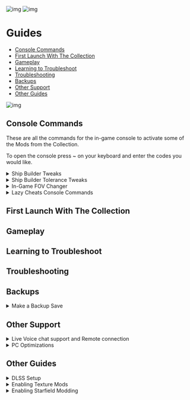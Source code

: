 ![img](https://s11.gifyu.com/images/SgCoI.png)
![img](https://s11.gifyu.com/images/Sgd38.jpg)

# Guides

- [Console Commands](#console-commands)
- [First Launch With The Collection](#first-launch-with-the-collection)
- [Gameplay](#gameplay)
- [Learning to Troubleshoot](#learning-to-troubleshoot)
- [Troubleshooting](#troubleshooting)
- [Backups](#backups)
- [Other Support](#other-support)
- [Other Guides](#other-guides)

![img](https://s11.gifyu.com/images/Sgd38.jpg)




## Console Commands

These are all the commands for the in-game console to activate some of the Mods from the Collection.

To open the console press ~ on your keyboard and enter the codes you would like.


<details>
<summary>Ship Builder Tweaks</summary>

![img](https://s11.gifyu.com/images/Sgd38.jpg)

- To apply the tweaks, run **"bat builderTweak"**
- To uninstall the mod / revert the settings, simply run **"bat builderReset"**
- The changes will be permanent (You only have to run it once, even when leaving the game), and don't require manually editing the .ini file

![img](https://s11.gifyu.com/images/Sgd38.jpg)

</details>


<details>
<summary>Ship Builder Tolerance Tweaks</summary>

![img](https://s11.gifyu.com/images/Sgd38.jpg)

- To increase the tolerance run **"bat toleranceBig"**, or **"bat toleranceHuge"** (Huge basically disables any overlapping checks, letting you build some cursed things)
- To uninstall the mod / revert the settings, simply run **"bat toleranceReset"**
- The changes will be permanent (You only have to run it once, even when leaving the game), and don't require manually editing the .ini file

![img](https://s11.gifyu.com/images/Sgd38.jpg)

</details>


<details>
<summary>In-Game FOV Changer</summary>

![img](https://s11.gifyu.com/images/Sgd38.jpg)

- For First Person FOV: Run **"bat fpp100"** to set the FOV to 100, or any other number between 70-120, in steps of 5 (e.g. "bat fpp95")
- For Third Person FOV: Run **"bat tpp100"** to set the FOV to 100, or any other number between 70-120, in steps of 5 (e.g. "bat tpp95")
- To uninstall the mod / revert the settings, simply set FPP to 85 and TPP to 70 (Those are the vanilla values)
- The changes will be permanent (You only have to run it once, even when leaving the game), and don't require manually editing the .ini file

![img](https://s11.gifyu.com/images/Sgd38.jpg)

</details>


<details>
<summary>Lazy Cheats Console Commands</summary>

![img](https://s11.gifyu.com/images/Sgd38.jpg)

Open the console (with the **~** key) and type bat <cheat> to get credits, digipicks, more mass, or more XP.
For example, typing:
```
bat lowmoney1
```
Would give you 1000 credits.

Cheat Table below

```
Credits Cheat | Credits Granted | Digipicks Cheat | Digipicks Granted
--------------|-----------------|-----------------|-------------------
lowmoney1     | 1000            | digi1           | 10
lowmoney10    | 10,000          | digi10          | 100
lowmoney100   | 100,000         | digi100         | 1,000
money1        | 1,000,000       |                 |
money10       | 10,000,000      |                 |
money100      | 100,000,000     |                 |
--------------|-----------------|-----------------|-------------------
Mass Cheat    | Mass Granted    | XP Cheat        | XP Granted
--------------|-----------------|-----------------|-------------------
smallmass     | 500             | xp1             | 1,000
mass          | 1,000           | xp10            | 10,000
bigmass       | 10,000          | xp100           | 100,000
```

![img](https://s11.gifyu.com/images/Sgd38.jpg)

</details>





## First Launch With The Collection




## Gameplay




## Learning to Troubleshoot




## Troubleshooting




## Backups


<details>
<summary>Make a Backup Save</summary>

![img](https://s11.gifyu.com/images/Sgd38.jpg)

Mods for Starfield are (WELL WE DON'T KNOW YET) but it's always good to make a backup of your save file. 

The save file location can be found below.

```
C:\Users\[YOUR USERNAME]\Documents\My Games\Starfield\Saves
```

Just copy the contents of this file and place it somewhere on your PC.

![img](https://s11.gifyu.com/images/Sgd38.jpg)

</details>





## Other Support


<details>
<summary>Live Voice chat support and Remote connection</summary>

![img](https://s11.gifyu.com/images/Sgd38.jpg)

I can help you if you are stuck with LIVE Voice chat support and screenshare in the ⁠🔧︱Live VC Support channel in discord

If you are really stuck i can connect to your Pc via a remote connection all you have to do is click the download link it will take you to a software page to download Teamviewer with this tool i can control your pc remotely (while you watch) with a one time use code and password. You can uninstall the program after so you can have peace of mind.

To download Teamviewer click [HERE](https://www.teamviewer.com/en-us/download/windows/?utm_source=google&utm_medium=cpc&utm_campaign=au|b|pr|22|jun|tv-core-download-sn|free|t0|0&utm_content=Download&utm_term=teamviewer%20download&gad=1&gclid=CjwKCAjw9pGjBhB-EiwAa5jl3JtSMlwskHVNVTH2fzvXvtj6wTBD_uhieVL3zYhh38ZYQBQscEv3KRoCZGsQAvD_BwE)
🔧︱Live VC Support in discord

![img](https://s11.gifyu.com/images/Sgd38.jpg)

</details>

<details>
<summary>PC Optimizations</summary>

![img](https://s11.gifyu.com/images/Sgd38.jpg)

I've been building Pcs for a few years now and have picked up a few tips and tricks along the way. You can also check out my builds on our Discord.

I can connect to your Pc via a remote connection [Team Viewer]() and optimize your Pc for gaming. 

I use a few tools and methods which I will explain here. These tools/programs are lightweight and will not take up many resources in the background. These tools are used widely by the Pc community and are well known.

All links to these tools will be listed below so you can check them out for yourself.

All of this I offer free of charge. The only thing I ask is for you to **Endorse** and support our collections. It really means a lot to us.


### MSI afterburner

This is an overclocking tool but it does much more. With this tool, I can set the following.

- Custom fan curve this will help with **GPU** temps.

- Unlock the voltage control on the **GPU** this helps maintain higher clock speeds for the **GPU**.



### RTSS Riva Statistics Tuner

This is a hardware monitoring tool that works alongside **MSI Afterburner**.

1) This allows monitoring of all **GPU** parameters including an **FPS** counter, Temp readings, **FPS** cap and much much more



### ISLC Intelligent Standby List Cleaner

This help to clear out the standby list in Windows in turn freeing up Memory **RAM** the benefits of this tool are fewer stutters in game and maintaining a steady fps.



### Quick CPU

Quick CPU is a program that was designed to fine-tune and monitor important CPU and System parameters such as **CPU** Temperature (Package and Core Temp), **CPU** Performance, Power, Voltage, Current, Core Parking, Frequency Scaling, System Memory, Turbo Boost, C-States, Speed Shift FIVR Control as well as making other adjustments.


### CPU Z & GPU z

These will allow you to identify the GPU and CPU.


### GEEK Uninstaller

This is a great tool for uninstalling programs and removing any traces they leave behind.


### WINDOWS OPTIMIZATION

As well as the tools i can install and configure there are also some optimizations I can perform inside of Windows itself.

These include.

- Nvidia control panel optimizations

- Bios optimizations.

- Power management optimizations.

- Game-specific optimizations.



### OVERCLOCKING OF THE GPU

I can overclock and stress test your **GPU**.



### As well as all of the above I can.

- Clear out old unused Windows files taking up space on your System.

- Run system scans to ensure everything is running as it should be and repair errors.

[MSI afterburner](https://www.msi.com/Landing/afterburner/graphics-cards)

[RTSS Riva Statistics Tuner](https://www.guru3d.com/files-details/rtss-rivatuner-statistics-server-download.html)

[ISLC Intelligent Standby List Cleaner](https://www.wagnardsoft.com/forums/viewtopic.php?t=1256)

[Quick CPU](https://coderbag.com/product/quickcpu)

[CPU Z](https://www.cpuid.com/softwares/cpu-z.html)

[GPU Z](https://www.techpowerup.com/gpuz/)

[GEEK Uninstaller](https://geekuninstaller.com/)

![img](https://s11.gifyu.com/images/Sgd38.jpg)

</details>




## Other Guides

<details>
<summary>DLSS Setup</summary>

![img](https://s11.gifyu.com/images/Sgd38.jpg)

If you choose to use the DLSS Support (OPTIONAL) you will need to do the following.

⛔ If you want to use the Reshade Make sure to install and configure the Reshade before enabling the optional DLSS Mod.

**1**) After you have run the Reshade setup go to your main Starfield directory.

**2**) Locate the file
```
dxgi.dll
```

**3**) Right-click this file and change the name to 
```
d3d12.dll
```

⛔ You will need to download the DLSS update file linked [HERE](https://www.techpowerup.com/download/nvidia-dlss-dll/) (nvngx\_dlss\_2.5.1.zip)

**1**) Enable these 2 Mods in Vortex

![](https://s11.gifyu.com/images/SgP0C.png)2) 

**2**) You need to place the nvngx\_dlss.dll file you downloaded into.

```
mods/UpscalerBasePlugin folder.
```

**3**) Go to the "SETTINGS" menu and on the DISPLAY tab enable "FSR2" as shown in the picture below.

![](https://s11.gifyu.com/images/SgFWA.png) 

**4**) To bring up the menu for DLSS hit the (END) key. Here you can choose from DLSS or XeSS.

**5**) Go to the "SETTINGS" menu on the "DISPLAY" tab you can change the "RENDER RESOLUTION SCALE" the lower the setting the more FPS but Less visual quality.


⛔This mod can be buggy with a Reshade installed and Overlays. I personally wouldn't use it but if you see a performance increase then go for it. If you have any bugs disable the 2 mods in Vortex.

![img](https://s11.gifyu.com/images/Sgd38.jpg)

</details>


<details>
<summary>Enabling Texture Mods</summary>

![img](https://s11.gifyu.com/images/Sgd38.jpg)

**1**) After you have downloaded the collection you need to go to the following location

```
SteamLibrary\steamapps\common\Starfield\Data\
```

**2**) Locate this Folder

```
Textures
```

**3**) Copy the Folder and place it into the following location.

```
C:\Users\[YOUR USERNAME\Documents\My Games\Starfield\Data
```

![img](https://s11.gifyu.com/images/Sgd38.jpg)

</details>


<details>
<summary>Enabling Starfield Modding</summary>

![img](https://s11.gifyu.com/images/Sgd38.jpg)

After installation, you will need to place the **INI** File into your **Documents** folder.

Depending on what new mods are added in each update you may be required to do this again for certain updates.

You will be notified in the **changelog** if this needs to be done on each update.

**ENABLING STARFIELD MODDING**

**1**) After you have downloaded the collection you need to go to the following location
```
SteamLibrary\steamapps\common\Starfield\
```

**2**) Locate this file and extract it.

```
Constallation Readme.7z
```

**3**) Now you will have a folder called. Constellation Readme open this folder.In the folder will find a file called \[StarfieldCustom.ini] Copy this file and place it into the following location.

```
 C:\Users\[YOUR USERNAME\Documents\My Games\Starfield
```

**4**) Once done should look as follows.

![](https://s11.gifyu.com/images/SgFGr.png)![](https://s11.gifyu.com/images/Sgd38.jpg)

![img](https://s11.gifyu.com/images/Sgd38.jpg)

</details>